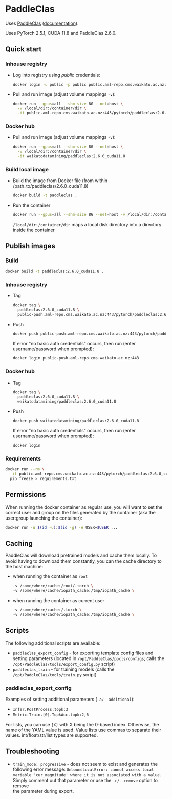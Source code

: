 # PaddleClas

Uses [PaddleClas](https://github.com/PaddlePaddle/PaddleClas) ([documentation](https://github.com/PaddlePaddle/PaddleClas/blob/release/2.6/README_en.md)). 

Uses PyTorch 2.5.1, CUDA 11.8 and PaddleClas 2.6.0.

## Quick start

### Inhouse registry

* Log into registry using *public* credentials:

  ```bash
  docker login -u public -p public public.aml-repo.cms.waikato.ac.nz:443 
  ```

* Pull and run image (adjust volume mappings `-v`):

  ```bash
  docker run --gpus=all --shm-size 8G --net=host \
    -v /local/dir:/container/dir \
    -it public.aml-repo.cms.waikato.ac.nz:443/pytorch/paddleclas:2.6.0_cuda11.8
  ```

### Docker hub

* Pull and run image (adjust volume mappings `-v`):

  ```bash
  docker run --gpus=all --shm-size 8G --net=host \
    -v /local/dir:/container/dir \
    -it waikatodatamining/paddleclas:2.6.0_cuda11.8
  ```

### Build local image

* Build the image from Docker file (from within /path_to/paddleclas/2.6.0_cuda11.8)

  ```bash
  docker build -t paddleclas .
  ```
  
* Run the container

  ```bash
  docker run --gpus=all --shm-size 8G --net=host -v /local/dir:/container/dir -it paddleclas
  ```
  `/local/dir:/container/dir` maps a local disk directory into a directory inside the container


## Publish images

### Build

```bash
docker build -t paddleclas:2.6.0_cuda11.8 .
```

### Inhouse registry  

* Tag

  ```bash
  docker tag \
    paddleclas:2.6.0_cuda11.8 \
    public-push.aml-repo.cms.waikato.ac.nz:443/pytorch/paddleclas:2.6.0_cuda11.8
  ```
  
* Push

  ```bash
  docker push public-push.aml-repo.cms.waikato.ac.nz:443/pytorch/paddleclas:2.6.0_cuda11.8
  ```
  If error "no basic auth credentials" occurs, then run (enter username/password when prompted):
  
  ```bash
  docker login public-push.aml-repo.cms.waikato.ac.nz:443
  ```

### Docker hub  

* Tag

  ```bash
  docker tag \
    paddleclas:2.6.0_cuda11.8 \
    waikatodatamining/paddleclas:2.6.0_cuda11.8
  ```
  
* Push

  ```bash
  docker push waikatodatamining/paddleclas:2.6.0_cuda11.8
  ```
  If error "no basic auth credentials" occurs, then run (enter username/password when prompted):
  
  ```bash
  docker login
  ``` 


### Requirements

```bash
docker run --rm \
  -it public.aml-repo.cms.waikato.ac.nz:443/pytorch/paddleclas:2.6.0_cuda11.8 \
  pip freeze > requirements.txt
```


## Permissions

When running the docker container as regular use, you will want to set the correct
user and group on the files generated by the container (aka the user:group launching
the container):

```bash
docker run -u $(id -u):$(id -g) -e USER=$USER ...
```

## Caching

PaddleClas will download pretrained models and cache them locally. To avoid having
to download them constantly, you can the cache directory to the host machine:

* when running the container as `root`

  ```bash
  -v /some/where/cache:/root/.torch \
  -v /some/where/cache/iopath_cache:/tmp/iopath_cache \
  ```

* when running the container as current user

  ```bash
  -v /some/where/cache:/.torch \
  -v /some/where/cache/iopath_cache:/tmp/iopath_cache \
  ```


## Scripts

The following additional scripts are available:

* `paddleclas_export_config` - for exporting template config files and setting parameters (located in `/opt/PaddleClas/ppcls/configs`; calls the `/opt/PaddleClas/tools/export_config.py` script)
* `paddleclas_train` - for training models (calls the `/opt/PaddleClas/tools/train.py` script)

### paddleclas_export_config

Examples of setting additional parameters (`-a/--additional`):

* `Infer.PostProcess.topk:3`
* `Metric.Train.[0].TopkAcc.topk:2,6`

For lists, you can use `[X]` with X being the 0-based index. Otherwise, the
name of the YAML value is used. Value lists use commas to separate their values. 
int/float/str/list types are supported.


## Troubleshooting

* `train_mode: progressive` - does not seem to exist and generates the following
  error message: `UnboundLocalError: cannot access local variable 'cur_magnitude' where it is not associated with a value`.
  Simply comment out that parameter or use the `-r/--remove` option to remove  
  the parameter during export.
